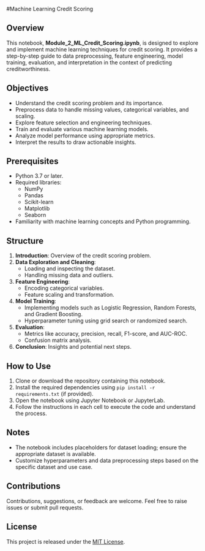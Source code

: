 #Machine Learning Credit Scoring

## Overview
This notebook, **Module_2_ML_Credit_Scoring.ipynb**, is designed to explore and implement machine learning techniques for credit scoring. It provides a step-by-step guide to data preprocessing, feature engineering, model training, evaluation, and interpretation in the context of predicting creditworthiness.

## Objectives
- Understand the credit scoring problem and its importance.
- Preprocess data to handle missing values, categorical variables, and scaling.
- Explore feature selection and engineering techniques.
- Train and evaluate various machine learning models.
- Analyze model performance using appropriate metrics.
- Interpret the results to draw actionable insights.

## Prerequisites
- Python 3.7 or later.
- Required libraries:
  - NumPy
  - Pandas
  - Scikit-learn
  - Matplotlib
  - Seaborn
- Familiarity with machine learning concepts and Python programming.

## Structure
1. **Introduction**: Overview of the credit scoring problem.
2. **Data Exploration and Cleaning**:
   - Loading and inspecting the dataset.
   - Handling missing data and outliers.
3. **Feature Engineering**:
   - Encoding categorical variables.
   - Feature scaling and transformation.
4. **Model Training**:
   - Implementing models such as Logistic Regression, Random Forests, and Gradient Boosting.
   - Hyperparameter tuning using grid search or randomized search.
5. **Evaluation**:
   - Metrics like accuracy, precision, recall, F1-score, and AUC-ROC.
   - Confusion matrix analysis.
6. **Conclusion**: Insights and potential next steps.

## How to Use
1. Clone or download the repository containing this notebook.
2. Install the required dependencies using `pip install -r requirements.txt` (if provided).
3. Open the notebook using Jupyter Notebook or JupyterLab.
4. Follow the instructions in each cell to execute the code and understand the process.

## Notes
- The notebook includes placeholders for dataset loading; ensure the appropriate dataset is available.
- Customize hyperparameters and data preprocessing steps based on the specific dataset and use case.

## Contributions
Contributions, suggestions, or feedback are welcome. Feel free to raise issues or submit pull requests.

## License
This project is released under the [MIT License](LICENSE).
